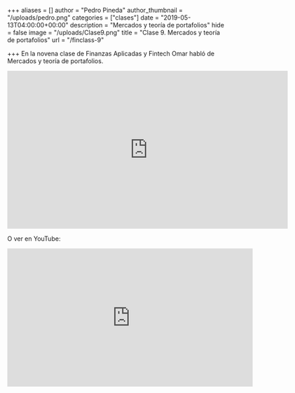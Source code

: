 +++
aliases = []
author = "Pedro Pineda"
author_thumbnail = "/uploads/pedro.png"
categories = ["clases"]
date = "2019-05-13T04:00:00+00:00"
description = "Mercados y teoría de portafolios"
hide = false
image = "/uploads/Clase9.png"
title = "Clase 9. Mercados y teoría de portafolios"
url = "/finclass-9"

+++
En la novena clase de Finanzas Aplicadas y Fintech Omar habló de Mercados y teoría de portafolios.

<div style="text-align:center">
<iframe src="https://player.vimeo.com/video/349052336" width="640" height="360" frameborder="0" allow="autoplay; fullscreen" allowfullscreen></iframe>
</div> 

O ver en YouTube:

<div style="text-align:center">
<iframe width="560" height="315" src="https://www.youtube.com/embed/4PvgNcPZGY4" frameborder="0" allow="accelerometer; autoplay; encrypted-media; gyroscope; picture-in-picture" allowfullscreen></iframe>
</div>